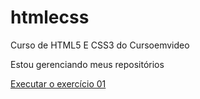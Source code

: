 # htmlecss
 Curso de HTML5 E CSS3 do Cursoemvideo

Estou gerenciando meus repositórios

<a href="https://jefersonbrendo.github.io/htmlecss/exercicios/ex001/index.html" target="_blank">Executar o exercício 01</a>